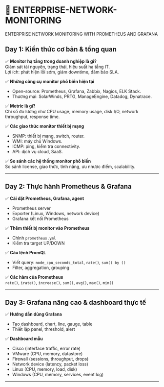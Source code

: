 # 📅 ENTERPRISE-NETWORK-MONITORING
ENTERPRISE NETWORK MONITORING WITH PROMETHEUS AND GRAFANA <br>
## Day 1: Kiến thức cơ bản & tổng quan

✅ **Monitor hạ tầng trong doanh nghiệp là gì?**  
Giám sát tài nguyên, trạng thái, hiệu suất hạ tầng IT.  
Lợi ích: phát hiện lỗi sớm, giảm downtime, đảm bảo SLA.

✅ **Những công cụ monitor phổ biến hiện tại**  
- Open-source: Prometheus, Grafana, Zabbix, Nagios, ELK Stack.  
- Thương mại: SolarWinds, PRTG, ManageEngine, Datadog, Dynatrace.

✅ **Metric là gì?**  
Chỉ số đo lường như CPU usage, memory usage, disk I/O, network throughput, response time.

✅ **Các giao thức monitor thiết bị mạng**  
- SNMP: thiết bị mạng, switch, router.  
- WMI: máy chủ Windows.  
- ICMP: ping, kiểm tra connectivity.  
- API: dịch vụ cloud, SaaS.

✅ **So sánh các hệ thống monitor phổ biến**  
So sánh license, giao thức, tính năng, ưu nhược điểm, scalability.

---

## Day 2: Thực hành Prometheus & Grafana

✅ **Cài đặt Prometheus, Grafana, agent**  
- Prometheus server  
- Exporter (Linux, Windows, network device)  
- Grafana kết nối Prometheus

✅ **Thêm thiết bị monitor vào Prometheus**  
- Chỉnh `prometheus.yml`  
- Kiểm tra target UP/DOWN

✅ **Câu lệnh PromQL**  
- Viết query: `node_cpu_seconds_total`, `rate()`, `sum() by ()`  
- Filter, aggregation, grouping

✅ **Các hàm của Prometheus**  
`rate()`, `irate()`, `increase()`, `sum()`, `avg()`, `max()`, `min()`

---

## Day 3: Grafana nâng cao & dashboard thực tế

✅ **Hướng dẫn dùng Grafana**  
- Tạo dashboard, chart, line, gauge, table  
- Thiết lập panel, threshold, alert

✅ **Dashboard mẫu**  
- Cisco (interface traffic, error rate)  
- VMware (CPU, memory, datastore)  
- Firewall (sessions, throughput, drops)  
- Network device (latency, packet loss)  
- Linux (CPU, memory, load, disk)  
- Windows (CPU, memory, services, event log)

---
